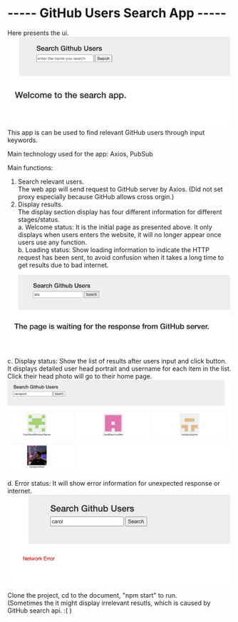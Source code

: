# ----- GitHub Users Search App -----
Here presents the ui.  
<img src="./ui.jpg" width=500>  
This app is can be used to find relevant GitHub users through input keywords.  

Main technology used for the app: Axios, PubSub  

Main functions:
1. Search relevant users.  
The web app will send request to GitHub server by Axios. (Did not set proxy especially because GitHub allows cross orgin.)   
2. Display results.  
The display section display has four different information for different stages/status.  
a. Welcome status: It is the initial page as presented above. It only displays when users enters the website, it will no longer appear once users use any function.  
b. Loading status: Show loading information to indicate the HTTP request has been sent, to avoid confusion when it takes a long time to get results due to bad internet.  
<img src="./loading.jpg" width=500>  
c. Display status: Show the list of results after users input and click button. It displays detailed user head portrait and username for each item in the list.  Click their head photo will go to their home page.  
<img src="./result.jpg" width=500>  
d. Error status: It will show error information for unexpected response or internet.   
<img src="./error.jpg" width=500>  

  


Clone the project, cd to the document, "npm start" to run.   
(Sometimes the it might display irrelevant resutls, which is caused by GitHub search api. :( ) 
